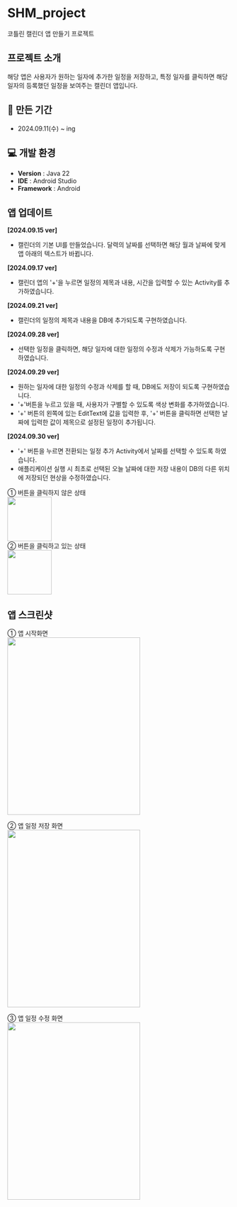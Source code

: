 # SHM_project
코틀린 캘린더 앱 만들기 프로젝트

##  프로젝트 소개
해당 앱은 사용자가 원하는 일자에 추가한 일정을 저장하고, 특정 일자를 클릭하면 해당 일자의 등록했던 일정을 보여주는 캘린더 앱입니다.

## 📅 만든 기간
- 2024.09.11(수) ~ ing
  
## 💻 개발 환경
- **Version** : Java 22
- **IDE** : Android Studio
- **Framework** : Android

## 앱 업데이트
<b>[2024.09.15 ver]</b><br>
- 캘린더의 기본 UI를 만들었습니다. 달력의 날짜를 선택하면 해당 월과 날짜에 맞게 앱 아래의 텍스트가 바뀝니다.

<b>[2024.09.17 ver]</b><br>
- 캘린더 앱의 '+'을 누르면 일정의 제목과 내용, 시간을 입력할 수 있는 Activity를 추가하였습니다.

<b>[2024.09.21 ver]</b><br>
- 캘린더의 일정의 제목과 내용을 DB에 추가되도록 구현하였습니다.

<b>[2024.09.28 ver]</b><br>
- 선택한 일정을 클릭하면, 해당 일자에 대한 일정의 수정과 삭제가 가능하도록 구현하였습니다.

<b>[2024.09.29 ver]</b><br>
- 원하는 일자에 대한 일정의 수정과 삭제를 할 때, DB에도 저장이 되도록 구현하였습니다.<br>
- '+'버튼을 누르고 있을 때, 사용자가 구별할 수 있도록 색상 변화를 추가하였습니다.<br>
- '+' 버튼의 왼쪽에 있는 EditText에 값을 입력한 후, '+' 버튼을 클릭하면 선택한 날짜에 입력한 값이 제목으로 설정된 일정이 추가됩니다.

<b>[2024.09.30 ver]</b><br>
- '+' 버튼을 누르면 전환되는 일정 추가 Activity에서 날짜를 선택할 수 있도록 하였습니다.<br>
- 애플리케이션 실행 시 최초로 선택된 오늘 날짜에 대한 저장 내용이 DB의 다른 위치에 저장되던 현상을 수정하였습니다.
  
① 버튼을 클릭하지 않은 상태<br>
<img src="https://github.com/user-attachments/assets/5e228765-1668-481e-9454-bbaf26595a78" width="100" height="100"/><br>
② 버튼을 클릭하고 있는 상태<br>
<img src="https://github.com/user-attachments/assets/e4caefbf-2586-4905-8579-8eb1cca891ef" width="100" height="100"/><br>

## 앱 스크린샷
① 앱 시작화면<br>
<img src=https://github.com/user-attachments/assets/3a6420f2-37e6-4d1b-b9b8-448fa7e4e775 width="300" height="400"/>

② 앱 일정 저장 화면<br>
<img src="https://github.com/user-attachments/assets/b08a2abb-4333-4a58-941f-056912235a93" width="300" height="400"/>

③ 앱 일정 수정 화면<br>
<img src="https://github.com/user-attachments/assets/5c0f08f9-ca76-4b09-9625-dc84c7fd51c1" width="300" height="400"/>
